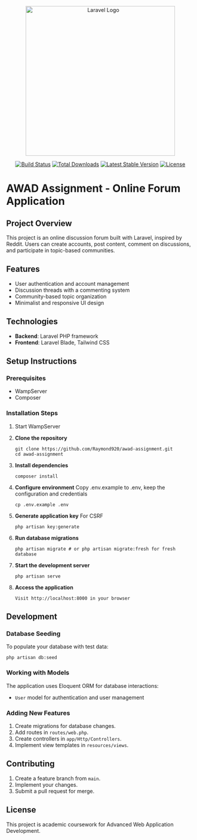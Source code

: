 <p align="center"><a href="https://laravel.com" target="_blank"><img src="https://raw.githubusercontent.com/laravel/art/master/logo-lockup/5%20SVG/2%20CMYK/1%20Full%20Color/laravel-logolockup-cmyk-red.svg" width="400" alt="Laravel Logo"></a></p>

<p align="center">
<a href="https://github.com/laravel/framework/actions"><img src="https://github.com/laravel/framework/workflows/tests/badge.svg" alt="Build Status"></a>
<a href="https://packagist.org/packages/laravel/framework"><img src="https://img.shields.io/packagist/dt/laravel/framework" alt="Total Downloads"></a>
<a href="https://packagist.org/packages/laravel/framework"><img src="https://img.shields.io/packagist/v/laravel/framework" alt="Latest Stable Version"></a>
<a href="https://packagist.org/packages/laravel/framework"><img src="https://img.shields.io/packagist/l/laravel/framework" alt="License"></a>
</p>

# AWAD Assignment - Online Forum Application

## Project Overview
This project is an online discussion forum built with Laravel, inspired by Reddit. Users can create accounts, post content, comment on discussions, and participate in topic-based communities.

## Features
- User authentication and account management
- Discussion threads with a commenting system
- Community-based topic organization
- Minimalist and responsive UI design

## Technologies
- **Backend**: Laravel PHP framework
- **Frontend**: Laravel Blade, Tailwind CSS

## Setup Instructions

### Prerequisites
- WampServer
- Composer

### Installation Steps

1. Start WampServer

2. **Clone the repository**
   ```
   git clone https://github.com/Raymond920/awad-assignment.git
   cd awad-assignment
   ```

3. **Install dependencies**
   ```
   composer install
   ```

4. **Configure environment**
   Copy .env.example to .env, keep the configuration and credentials
   ```
   cp .env.example .env
   ```

5. **Generate application key**
    For CSRF
   ```
   php artisan key:generate
   ```

6. **Run database migrations**
   ```
   php artisan migrate # or php artisan migrate:fresh for fresh database
   ```

7. **Start the development server**
   ```
   php artisan serve
   ```

8. **Access the application**
   ```
   Visit http://localhost:8000 in your browser
   ```

## Development

### Database Seeding
To populate your database with test data:
```
php artisan db:seed
```

### Working with Models
The application uses Eloquent ORM for database interactions:
- `User` model for authentication and user management

### Adding New Features
1. Create migrations for database changes.
2. Add routes in `routes/web.php`.
3. Create controllers in `app/Http/Controllers`.
4. Implement view templates in `resources/views`.

## Contributing
1. Create a feature branch from `main`.
2. Implement your changes.
3. Submit a pull request for merge.

## License
This project is academic coursework for Advanced Web Application Development.
